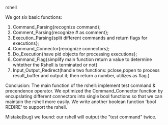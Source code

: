 rshell

We got six basic functions:
1. Command_Parsing{recognize command};
2. Comment_Parsing{recognize # as comment};
3. Execution_Parsing{split different commands and return flags for executions};
4. Command_Connector{recognize connectors};
5. Do_Execution{have pid objects for processing executions};
6. Command_Flag{simplify main function return a value to determine whtether the Rshell is terminated or not}
7. Input_Output_Redirect(handle two functions: pclose,popen to process result_buffer and output it; then return a number, utilizes as flag.)

Conclusion:
The main function of the rshell: implement test command & precendence operator.
We optimized the Command_Connector function by encupslating different connectors into single bool functions so that we can maintain the rshell more easily.
We write another boolean function 'bool REDIRE' to support the rshell.

Mistake(bug) we found: our rshell will output the "test command" twice.

